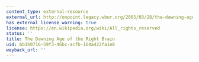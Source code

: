 ```yaml
---
content_type: external-resource
external_url: http://onpoint.legacy.wbur.org/2005/03/28/the-dawning-age-of-the-right-brain
has_external_license_warning: true
license: https://en.wikipedia.org/wiki/All_rights_reserved
status: ''
title: The Dawning Age of the Right Brain
uid: bb1b0716-59f3-46bc-acfb-164a422fa1e8
wayback_url: ''
---
```

